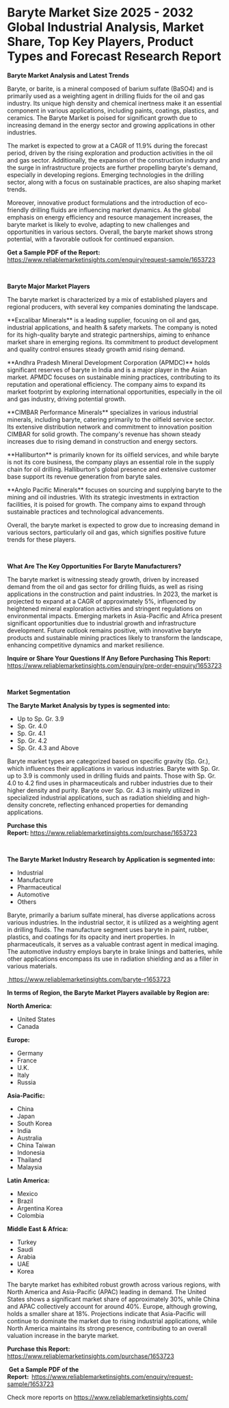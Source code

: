 <p><h1>Baryte Market Size 2025 - 2032 Global Industrial Analysis, Market Share, Top Key Players, Product Types and Forecast Research Report</h1></p><p><strong>Baryte Market Analysis and Latest Trends</strong></p>
<p><p>Baryte, or barite, is a mineral composed of barium sulfate (BaSO4) and is primarily used as a weighting agent in drilling fluids for the oil and gas industry. Its unique high density and chemical inertness make it an essential component in various applications, including paints, coatings, plastics, and ceramics. The Baryte Market is poised for significant growth due to increasing demand in the energy sector and growing applications in other industries.</p><p>The market is expected to grow at a CAGR of 11.9% during the forecast period, driven by the rising exploration and production activities in the oil and gas sector. Additionally, the expansion of the construction industry and the surge in infrastructure projects are further propelling baryte's demand, especially in developing regions. Emerging technologies in the drilling sector, along with a focus on sustainable practices, are also shaping market trends.</p><p>Moreover, innovative product formulations and the introduction of eco-friendly drilling fluids are influencing market dynamics. As the global emphasis on energy efficiency and resource management increases, the baryte market is likely to evolve, adapting to new challenges and opportunities in various sectors. Overall, the baryte market shows strong potential, with a favorable outlook for continued expansion.</p></p>
<p><strong>Get a Sample PDF of the Report:&nbsp;</strong> <a href="https://www.reliablemarketinsights.com/enquiry/request-sample/1653723?utm_campaign=2532&utm_medium=2&utm_source=Github&utm_content=ia&utm_term=07032025&utm_id=baryte">https://www.reliablemarketinsights.com/enquiry/request-sample/1653723</a></p>
<p>&nbsp;</p>
<p><strong>Baryte Major Market Players</strong></p>
<p><p>The baryte market is characterized by a mix of established players and regional producers, with several key companies dominating the landscape. </p><p>**Excalibar Minerals** is a leading supplier, focusing on oil and gas, industrial applications, and health & safety markets. The company is noted for its high-quality baryte and strategic partnerships, aiming to enhance market share in emerging regions. Its commitment to product development and quality control ensures steady growth amid rising demand.</p><p>**Andhra Pradesh Mineral Development Corporation (APMDC)** holds significant reserves of baryte in India and is a major player in the Asian market. APMDC focuses on sustainable mining practices, contributing to its reputation and operational efficiency. The company aims to expand its market footprint by exploring international opportunities, especially in the oil and gas industry, driving potential growth.</p><p>**CIMBAR Performance Minerals** specializes in various industrial minerals, including baryte, catering primarily to the oilfield service sector. Its extensive distribution network and commitment to innovation position CIMBAR for solid growth. The company's revenue has shown steady increases due to rising demand in construction and energy sectors.</p><p>**Halliburton** is primarily known for its oilfield services, and while baryte is not its core business, the company plays an essential role in the supply chain for oil drilling. Halliburton's global presence and extensive customer base support its revenue generation from baryte sales.</p><p>**Anglo Pacific Minerals** focuses on sourcing and supplying baryte to the mining and oil industries. With its strategic investments in extraction facilities, it is poised for growth. The company aims to expand through sustainable practices and technological advancements.</p><p>Overall, the baryte market is expected to grow due to increasing demand in various sectors, particularly oil and gas, which signifies positive future trends for these players.</p></p>
<p>&nbsp;</p>
<p><strong>What Are The Key Opportunities For Baryte Manufacturers?</strong></p>
<p><p>The baryte market is witnessing steady growth, driven by increased demand from the oil and gas sector for drilling fluids, as well as rising applications in the construction and paint industries. In 2023, the market is projected to expand at a CAGR of approximately 5%, influenced by heightened mineral exploration activities and stringent regulations on environmental impacts. Emerging markets in Asia-Pacific and Africa present significant opportunities due to industrial growth and infrastructure development. Future outlook remains positive, with innovative baryte products and sustainable mining practices likely to transform the landscape, enhancing competitive dynamics and market resilience.</p></p>
<p><strong>Inquire or Share Your Questions If Any Before Purchasing This Report:</strong> <a href="https://www.reliablemarketinsights.com/enquiry/pre-order-enquiry/1653723?utm_campaign=2532&utm_medium=2&utm_source=Github&utm_content=ia&utm_term=07032025&utm_id=baryte">https://www.reliablemarketinsights.com/enquiry/pre-order-enquiry/1653723</a></p>
<p>&nbsp;</p>
<p><strong>Market Segmentation</strong></p>
<p><strong>The Baryte Market Analysis by types is segmented into:</strong></p>
<p><ul><li>Up to Sp. Gr. 3.9</li><li>Sp. Gr. 4.0</li><li>Sp. Gr. 4.1</li><li>Sp. Gr. 4.2</li><li>Sp. Gr. 4.3 and Above</li></ul></p>
<p><p>Baryte market types are categorized based on specific gravity (Sp. Gr.), which influences their applications in various industries. Baryte with Sp. Gr. up to 3.9 is commonly used in drilling fluids and paints. Those with Sp. Gr. 4.0 to 4.2 find uses in pharmaceuticals and rubber industries due to their higher density and purity. Baryte over Sp. Gr. 4.3 is mainly utilized in specialized industrial applications, such as radiation shielding and high-density concrete, reflecting enhanced properties for demanding applications.</p></p>
<p><strong>Purchase this Report:&nbsp;</strong><a href="https://www.reliablemarketinsights.com/purchase/1653723?utm_campaign=2532&utm_medium=2&utm_source=Github&utm_content=ia&utm_term=07032025&utm_id=baryte">https://www.reliablemarketinsights.com/purchase/1653723</a></p>
<p>&nbsp;</p>
<p><strong>The Baryte Market Industry Research by Application is segmented into:</strong></p>
<p><ul><li>Industrial</li><li>Manufacture</li><li>Pharmaceutical</li><li>Automotive</li><li>Others</li></ul></p>
<p><p>Baryte, primarily a barium sulfate mineral, has diverse applications across various industries. In the industrial sector, it is utilized as a weighting agent in drilling fluids. The manufacture segment uses baryte in paint, rubber, plastics, and coatings for its opacity and inert properties. In pharmaceuticals, it serves as a valuable contrast agent in medical imaging. The automotive industry employs baryte in brake linings and batteries, while other applications encompass its use in radiation shielding and as a filler in various materials.</p></p>
<p><a href="https://www.reliablemarketinsights.com/baryte-r1653723?utm_campaign=2532&utm_medium=2&utm_source=Github&utm_content=ia&utm_term=07032025&utm_id=baryte">&nbsp;https://www.reliablemarketinsights.com/baryte-r1653723</a></p>
<p><strong>In terms of Region, the Baryte Market Players available by Region are:</strong></p>
<p>
    <p> <strong> North America: </strong>
        <ul>
            <li>United States</li>
            <li>Canada</li>
        </ul>
        </p> 
    <p> <strong> Europe: </strong>
        <ul>
            <li>Germany</li>
            <li>France</li>
            <li>U.K.</li>
            <li>Italy</li>
            <li>Russia</li>
        </ul>
        </p> 
    <p> <strong> Asia-Pacific: </strong>
        <ul>
            <li>China</li>
            <li>Japan</li>
            <li>South Korea</li>
            <li>India</li>
            <li>Australia</li>
            <li>China Taiwan</li>
            <li>Indonesia</li>
            <li>Thailand</li>
            <li>Malaysia</li>
        </ul>
        </p> 
    <p> <strong> Latin America: </strong>
        <ul>
            <li>Mexico</li>
            <li>Brazil</li>
            <li>Argentina Korea</li>
            <li>Colombia</li>
        </ul>
        </p> 
    <p> <strong> Middle East & Africa: </strong>
        <ul>
            <li>Turkey</li>
            <li>Saudi</li>
            <li>Arabia</li>
            <li>UAE</li>
            <li>Korea</li>
        </ul>
    </p>
    </p>
<p><p>The baryte market has exhibited robust growth across various regions, with North America and Asia-Pacific (APAC) leading in demand. The United States shows a significant market share of approximately 30%, while China and APAC collectively account for around 40%. Europe, although growing, holds a smaller share at 18%. Projections indicate that Asia-Pacific will continue to dominate the market due to rising industrial applications, while North America maintains its strong presence, contributing to an overall valuation increase in the baryte market.</p></p>
<p><strong>Purchase this Report: </strong><a href="https://www.reliablemarketinsights.com/purchase/1653723?utm_campaign=2532&utm_medium=2&utm_source=Github&utm_content=ia&utm_term=07032025&utm_id=baryte">https://www.reliablemarketinsights.com/purchase/1653723</a></p>
<p>&nbsp;<strong>Get a Sample PDF of the Report:&nbsp;&nbsp;</strong><a href="https://www.reliablemarketinsights.com/enquiry/request-sample/1653723?utm_campaign=2532&utm_medium=2&utm_source=Github&utm_content=ia&utm_term=07032025&utm_id=baryte">https://www.reliablemarketinsights.com/enquiry/request-sample/1653723</a></p>
<p><strong></strong></p>
<p>Check more reports on <a href="https://www.reliablemarketinsights.com/?utm_campaign=2532&utm_medium=2&utm_source=Github&utm_content=ia&utm_term=07032025&utm_id=baryte">https://www.reliablemarketinsights.com/</a></p>